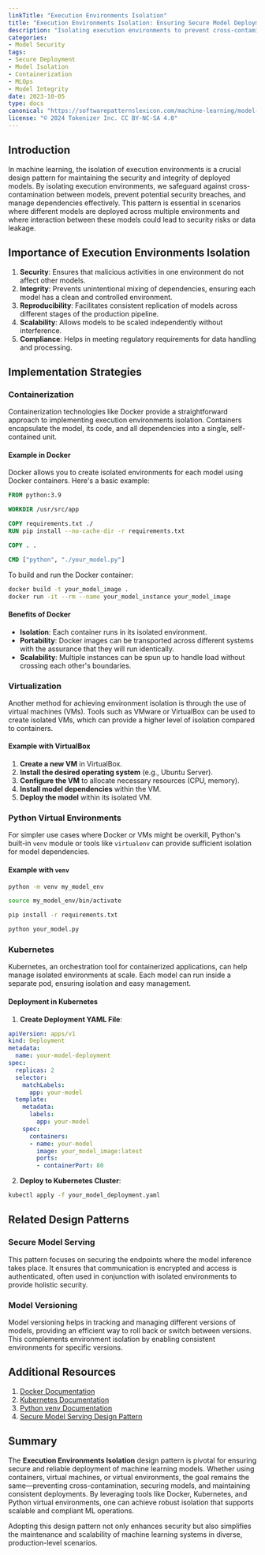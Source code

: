 ```yaml
---
linkTitle: "Execution Environments Isolation"
title: "Execution Environments Isolation: Ensuring Secure Model Deployments"
description: "Isolating execution environments to prevent cross-contamination between models, thus enhancing security and integrity in machine learning deployments."
categories:
- Model Security
tags:
- Secure Deployment
- Model Isolation
- Containerization
- MLOps
- Model Integrity
date: 2023-10-05
type: docs
canonical: "https://softwarepatternslexicon.com/machine-learning/model-security/secure-deployment/execution-environments-isolation"
license: "© 2024 Tokenizer Inc. CC BY-NC-SA 4.0"
---
```



## Introduction

In machine learning, the isolation of execution environments is a crucial design pattern for maintaining the security and integrity of deployed models. By isolating execution environments, we safeguard against cross-contamination between models, prevent potential security breaches, and manage dependencies effectively. This pattern is essential in scenarios where different models are deployed across multiple environments and where interaction between these models could lead to security risks or data leakage.

## Importance of Execution Environments Isolation

1. **Security**: Ensures that malicious activities in one environment do not affect other models.
2. **Integrity**: Prevents unintentional mixing of dependencies, ensuring each model has a clean and controlled environment.
3. **Reproducibility**: Facilitates consistent replication of models across different stages of the production pipeline.
4. **Scalability**: Allows models to be scaled independently without interference.
5. **Compliance**: Helps in meeting regulatory requirements for data handling and processing.

## Implementation Strategies

### Containerization

Containerization technologies like Docker provide a straightforward approach to implementing execution environments isolation. Containers encapsulate the model, its code, and all dependencies into a single, self-contained unit.

#### Example in Docker

Docker allows you to create isolated environments for each model using Docker containers. Here's a basic example:

```dockerfile
FROM python:3.9

WORKDIR /usr/src/app

COPY requirements.txt ./
RUN pip install --no-cache-dir -r requirements.txt

COPY . .

CMD ["python", "./your_model.py"]
```

To build and run the Docker container:

```sh
docker build -t your_model_image .
docker run -it --rm --name your_model_instance your_model_image
```

#### Benefits of Docker
- **Isolation**: Each container runs in its isolated environment.
- **Portability**: Docker images can be transported across different systems with the assurance that they will run identically.
- **Scalability**: Multiple instances can be spun up to handle load without crossing each other's boundaries.

### Virtualization

Another method for achieving environment isolation is through the use of virtual machines (VMs). Tools such as VMware or VirtualBox can be used to create isolated VMs, which can provide a higher level of isolation compared to containers.

#### Example with VirtualBox

1. **Create a new VM** in VirtualBox.
2. **Install the desired operating system** (e.g., Ubuntu Server).
3. **Configure the VM** to allocate necessary resources (CPU, memory).
4. **Install model dependencies** within the VM.
5. **Deploy the model** within its isolated VM.

### Python Virtual Environments

For simpler use cases where Docker or VMs might be overkill, Python's built-in `venv` module or tools like `virtualenv` can provide sufficient isolation for model dependencies.

#### Example with `venv`

```sh
python -m venv my_model_env

source my_model_env/bin/activate

pip install -r requirements.txt

python your_model.py
```

### Kubernetes

Kubernetes, an orchestration tool for containerized applications, can help manage isolated environments at scale. Each model can run inside a separate pod, ensuring isolation and easy management.

#### Deployment in Kubernetes

1. **Create Deployment YAML File**:

```yaml
apiVersion: apps/v1
kind: Deployment
metadata:
  name: your-model-deployment
spec:
  replicas: 2
  selector:
    matchLabels:
      app: your-model
  template:
    metadata:
      labels:
        app: your-model
    spec:
      containers:
      - name: your-model
        image: your_model_image:latest
        ports:
        - containerPort: 80
```

2. **Deploy to Kubernetes Cluster**:

```sh
kubectl apply -f your_model_deployment.yaml
```

## Related Design Patterns

### Secure Model Serving

This pattern focuses on securing the endpoints where the model inference takes place. It ensures that communication is encrypted and access is authenticated, often used in conjunction with isolated environments to provide holistic security.

### Model Versioning

Model versioning helps in tracking and managing different versions of models, providing an efficient way to roll back or switch between versions. This complements environment isolation by enabling consistent environments for specific versions.

## Additional Resources

1. [Docker Documentation](https://docs.docker.com/)
2. [Kubernetes Documentation](https://kubernetes.io/docs/home/)
3. [Python venv Documentation](https://docs.python.org/3/library/venv.html)
4. [Secure Model Serving Design Pattern](#)

## Summary

The **Execution Environments Isolation** design pattern is pivotal for ensuring secure and reliable deployment of machine learning models. Whether using containers, virtual machines, or virtual environments, the goal remains the same—preventing cross-contamination, securing models, and maintaining consistent deployments. By leveraging tools like Docker, Kubernetes, and Python virtual environments, one can achieve robust isolation that supports scalable and compliant ML operations. 

Adopting this design pattern not only enhances security but also simplifies the maintenance and scalability of machine learning systems in diverse, production-level scenarios.

